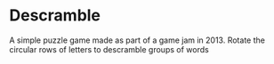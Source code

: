# Descramble
A simple puzzle game made as part of a game jam in 2013.  Rotate the circular rows of letters to descramble groups of words

